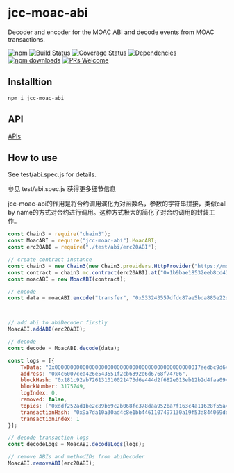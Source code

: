 # jcc-moac-abi

Decoder and encoder for the MOAC ABI and decode events from MOAC transactions.

![npm](https://img.shields.io/npm/v/jcc-moac-abi.svg)
[![Build Status](https://travis-ci.com/JCCDex/jcc-moac-abi.svg?branch=master)](https://travis-ci.com/JCCDex/jcc-moac-abi)
[![Coverage Status](https://coveralls.io/repos/github/JCCDex/jcc-moac-abi/badge.svg?branch=master)](https://coveralls.io/github/JCCDex/jcc-moac-abi?branch=master)
[![Dependencies](https://img.shields.io/david/JCCDex/jcc-moac-abi.svg?style=flat-square)](https://david-dm.org/JCCDex/jcc-moac-abi)
[![npm downloads](https://img.shields.io/npm/dm/jcc-moac-abi.svg)](http://npm-stat.com/charts.html?package=jcc-moac-abi)
[![PRs Welcome](https://img.shields.io/badge/PRs-welcome-brightgreen.svg?style=flat-square)](http://makeapullrequest.com)

## Installtion

```shell
npm i jcc-moac-abi
```

## API

[APIs](https://github.com/JCCDex/jcc-moac-abi/blob/master/docs/API.md)

## How to use

See test/abi.spec.js for details.

参见 test/abi.spec.js 获得更多细节信息

jcc-moac-abi的作用是将合约调用演化为对函数名，参数的字符串拼接，类似call by name的方式对合约进行调用。这种方式极大的简化了对合约调用的封装工作。

```javascript
const Chain3 = require("chain3");
const MoacABI = require("jcc-moac-abi").MoacABI;
const erc20ABI = require("./test/abi/erc20ABI");

// create contract instance
const chain3 = new Chain3(new Chain3.providers.HttpProvider("https://moac1ma17f1.jccdex.cn"));
const contract = chain3.mc.contract(erc20ABI).at("0x1b9bae18532eeb8cd4316a20678a0c43f28f0ae2");
const moacABI = new MoacABI(contract);

// encode
const data = moacABI.encode("transfer", "0x533243557dfdc87ae5bda885e22db00f87499971", "30000000000000000")



// add abi to abiDecoder firstly
MoacABI.addABI(erc20ABI);

// decode
const decode = MoacABI.decode(data);

const logs = [{
    TxData: "0x00000000000000000000000000000000000000000000017aedbc9d648c780000",
    address: "0x4c6007cea426e543551f2cb6392e6d6768f74706",
    blockHash: "0x181c92ab726131010021473d6e444d2f682e013eb12b2d4faa0946a8847c56f1",
    blockNumber: 3175749,
    logIndex: 0,
    removed: false,
    topics: ["0xddf252ad1be2c89b69c2b068fc378daa952ba7f163c4a11628f55a4df523b3ef", "0x000000000000000000000000687f6ab056708fcfd34b3226c0b70ddf95b2eab2", "0x00000000000000000000000066c9b619215db959ec137ede6b96f3fa6fd35a8a"],
    transactionHash: "0x9a7da10a30ad4c8e1bb4461107497130a19f53a844069dd3e019557ee1a423b8",
    transactionIndex: 1
}];

// decode transaction logs
const decodeLogs = MoacABI.decodeLogs(logs);

// remove ABIs and methodIDs from abiDecoder
MoacABI.removeABI(erc20ABI);

```
